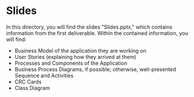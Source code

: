 
# Slides  
In this directory, you will find the slides "Slides.pptx," which contains 
information from the first deliverable. Within the contained information, you will find:  
  - Business Model of the application they are working on  
  - User Stories (explaining how they arrived at them)  
  - Processes and Components of the Application  
  - Business Process Diagrams, if possible; otherwise, well-presented Sequence and Activities  
  - CRC Cards  
  - Class Diagram  

